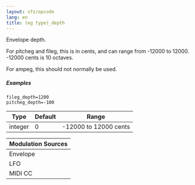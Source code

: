 ```yaml
---
layout: sfz/opcode
lang: en
title: (eg type)_depth
---
```

Envelope depth.

For pitcheg and fileg, this is in cents, and can range from -12000 to 12000.
-12000 cents is 10 octaves.

For ampeg, this should not normally be used.

##### Examples

```
fileg_depth=1200
pitcheg_depth=-100
```

| Type    | Default | Range                 |
| ---     | ---     | ---                   |
| integer | 0       | -12000 to 12000 cents |

| Modulation Sources
|           ---
| Envelope | X |
| LFO      | X |
| MIDI CC  | ✓ |
